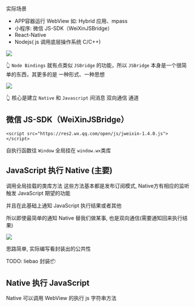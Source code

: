 
实际场景


- APP容器运行 WebView 如: Hybrid 应用、mpass
- 小程序: 微信 JS-SDK（WeiXinJSBridge）
- React-Native
- Nodejs( js 调用底层操作系统 C/C++)

![](https://kingan-md-img.oss-cn-guangzhou.aliyuncs.com/blog/20230216160317.png)

👆 `Node Bindings` 就有点类似 `JSBridge` 的功能，所以 `JSBridge` 本身是一个很简单的东西，其更多的是 一种形式、一种思想


![](https://kingan-md-img.oss-cn-guangzhou.aliyuncs.com/blog/20230216160420.png)

👆 核心是建立 `Native` 和 `Javascript` 间消息 双向通信 通道

## 微信 JS-SDK（WeiXinJSBridge）

`<script src="https://res2.wx.qq.com/open/js/jweixin-1.4.0.js"></script>`

自执行函数往 `Window` 全局挂在 `window.wx`类库



## JavaScript 执行 Native (主要)
调用全局挂载的类库方法 这些方法基本都是发布订阅模式, Native方有相应的监听触发 JavaScript 期望的功能

并且在此基础上通知 JavaScript 执行结果或者其他

所以即使最简单的通知 Native 替我们做某事, 也是双向通信(需要通知回来执行结果)

![](https://kingan-md-img.oss-cn-guangzhou.aliyuncs.com/blog/20230216163013.png)

思路简单, 实际编写看封装出的公共性

TODO: liebao 封装📦


## Native 执行 JavaScript

Native 可以调用 WebView 的执行 js 字符串方法